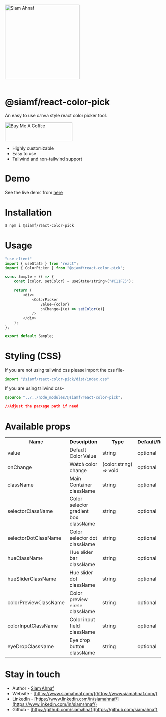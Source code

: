 <br/>
<picture>
  <source media="(prefers-color-scheme: dark)" srcset="https://res.cloudinary.com/dub0dpenl/image/upload/v1731780157/Personal%20Logo/logo-white_e6fujz.png">
  <source media="(prefers-color-scheme: light)" srcset="https://res.cloudinary.com/dub0dpenl/image/upload/v1731780152/Personal%20Logo/logo-dark_qqwrqu.png">
  <img alt="Siam Ahnaf" src="https://res.cloudinary.com/dub0dpenl/image/upload/v1731780152/Personal%20Logo/logo-dark_qqwrqu.png" height="auto" width="240">
</picture> 
<br/> <br/>

# @siamf/react-color-pick
An easy to use canva style react color picker tool.

<a href="https://www.buymeacoffee.com/siamahnaf" target="_blank"><img src="https://cdn.buymeacoffee.com/buttons/v2/default-yellow.png" alt="Buy Me A Coffee" style="height: 60px !important;width: 217px !important;" ></a>

- Highly customizable
- Easy to use
- Tailwind and non-tailwind support

# Demo

See the live demo from [here](https://react-color-pick-docs.vercel.app/)

# Installation

```bash
$ npm i @siamf/react-color-pick
```

# Usage
```javascript
"use client"
import { useState } from "react";
import { ColorPicker } from "@siamf/react-color-pick";

const Sample = () => {
    const [color, setColor] = useState<string>("#C11FB5");

    return (
        <div>
            <ColorPicker
                value={color}
                onChange={(e) => setColor(e)}
            />
        </div>
    );
};

export default Sample;
```

# Styling (CSS)

If you are not using tailwind css please import the css file-

```javascript
import "@siamf/react-color-pick/dist/index.css"
```

If you are using tailwind css-

```css
@source "../../node_modules/@siamf/react-color-pick"; 

//Adjust the package path if need
```

# Available props

<table width="100%">
  <tr>
    <th> Name </th>
    <th> Description </th>
    <th> Type </th>
    <th> Default/Required </th>
  </tr>
  <tr>
    <td> value </td>
    <td> Default Color Value </td>
    <td> string </td>
    <td> optional </td>
  </tr>
   <tr>
    <td> onChange </td>
    <td> Watch color change </td>
    <td> (color:string) => void </td>
    <td> optional </td>
  </tr>
   <tr>
    <td> className </td>
    <td> Main Container className </td>
    <td> string </td>
    <td> optional </td>
  </tr>
   <tr>
    <td> selectorClassName </td>
    <td> Color selector gradient box className </td>
    <td> string </td>
    <td> optional </td>
  </tr>
  <tr>
    <td> selectorDotClassName </td>
    <td> Color selector dot className </td>
    <td> string </td>
    <td> optional </td>
  </tr>
   <tr>
    <td> hueClassName </td>
    <td> Hue slider bar className </td>
    <td> string </td>
    <td> optional </td>
  </tr>
  <tr>
    <td> hueSliderClassName </td>
    <td> Hue slider dot className </td>
     <td> string </td>
    <td> optional </td>
  </tr>
  <tr>
    <td> colorPreviewClassName </td>
    <td> Color preview circle className </td>
    <td> string </td>
    <td> optional </td>
  </tr>
  <tr>
    <td> colorInputClassName </td>
    <td> Color input field className </td>
    <td> string </td>
    <td> optional </td>
  </tr>
   <tr>
    <td> eyeDropClassName </td>
    <td> Eye drop button className </td>
    <td> string </td>
    <td> optional </td>
  </tr>
</table>


# Stay in touch

- Author - [Siam Ahnaf](https://www.siamahnaf.com/)
- Website - [https://www.siamahnaf.com/](https://www.siamahnaf.com/)
- LinkedIn - [https://www.linkedin.com/in/siamahnaf/](https://www.linkedin.com/in/siamahnaf/)
- Github - [https://github.com/siamahnaf](https://github.com/siamahnaf)